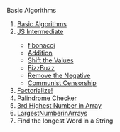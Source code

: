 <p>Basic Algorithms</p>
<ol>
  <li><a href="https://github.com/Akhras4/Basic-Algorithms.git"> Basic Algorithms</a></li>
  <li><a href="algor.js">JS Intermediate</a></li>
  <ul>
    <li><a href='https://github.com/Akhras4/JS-Intermediate/blob/45d49c3fe55bb0ef86542a6cbe547476535a1225/algor.js#L1C4-L1C13'>fibonacci</a></li>
    <li><a href='https://github.com/Akhras4/JS-Intermediate/blob/45d49c3fe55bb0ef86542a6cbe547476535a1225/algor.js#L18'>Addition</a></li>
    <li><a href='https://github.com/Akhras4/JS-Intermediate/blob/45d49c3fe55bb0ef86542a6cbe547476535a1225/algor.js#L41C4-L41C20'>Shift the Values</a></li>
    <li><a href='https://github.com/Akhras4/JS-Intermediate/blob/45d49c3fe55bb0ef86542a6cbe547476535a1225/algor.js#L61C4-L61C12'>FizzBuzz</a></li>
    <li><a href='https://github.com/Akhras4/JS-Intermediate/blob/45d49c3fe55bb0ef86542a6cbe547476535a1225/algor.js#L85C3-L85C22'>Remove the Negative</a></li>
    <li><a href='https://github.com/Akhras4/JS-Intermediate/blob/45d49c3fe55bb0ef86542a6cbe547476535a1225/algor.js#L95C3-L95C23'>Communist Censorship</a></li>
  </ul>
  <li><a href="Factorialize.js">Factorialize!</a></li>
  <li><a href="Palindrome Checker.js">Palindrome Checker</a></li>
  <li><a href="">3rd Highest Number in Array</a></li>
  <li><a href="https://github.com/Akhras4/JS-Intermediate/blob/fc4bb1d90fe50f8b5864551f1b55c7816b291752/LargestNumberinArrays.js#L8">LargestNumberinArrays</a></li>
  <li><a>Find the longest Word in a String</a></li>
</ol>
